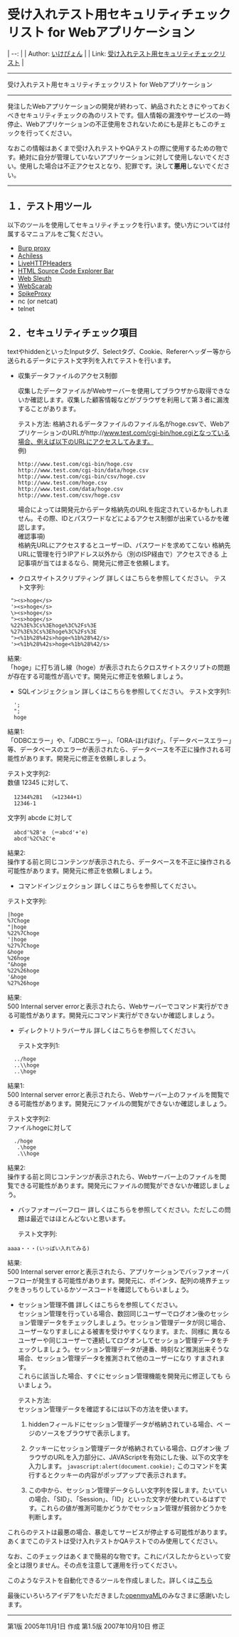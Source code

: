 # 受け入れテスト用セキュリティチェックリスト for Webアプリケーション




| --: |
| Author: [いけぴょん](http://ikepyon.hatenablog.jp/about) |
| Link: [受け入れテスト用セキュリティチェックリスト](https://web.archive.org/web/20190330100343/http://www.geocities.jp/ikepy0n/securitycheck.html) |

----

受け入れテスト用セキュリティチェックリスト for Webアプリケーション


------

発注したWebアプリケーションの開発が終わって、納品されたときにやっておくべきセキュリティチェックの為のリストです。個人情報の漏洩やサービスの一時停止、Webアプリケーションの不正使用をされないためにも是非ともこのチェックを行ってください。

なおこの情報はあくまで受け入れテストやQAテストの際に使用するための物です。絶対に自分が管理していないアプリケーションに対して使用しないでください。使用した場合は不正アクセスとなり、犯罪です。決して**悪用**しないでください。

------

## １．テスト用ツール

以下のツールを使用してセキュリティチェックを行います。使い方については付属するマニュアルをご覧ください。

- [Burp proxy](https://web.archive.org/web/20190330100343/http://portswigger.net/proxy/)
- [Achiless ](https://web.archive.org/web/20190330100343/http://packetstormsecurity.org/web/achilles-0-27.zip)
- [LiveHTTPHeaders](https://web.archive.org/web/20190330100343/http://livehttpheaders.mozdev.org/)
- [ HTML Source Code Explorer Bar](https://web.archive.org/web/20190330100343/http://www.vdberg.org/~richard/htmlbar.html)
- [Web Sleuth](https://web.archive.org/web/20190330100343/http://www.sandsprite.com/Sleuth/)
- [WebScarab](https://web.archive.org/web/20190330100343/http://www.owasp.org/development/webscarab)
- [SpikeProxy](https://web.archive.org/web/20190330100343/http://www.immunitysec.com/resources-freesoftware.shtml)
- nc (or netcat)
- telnet

## ２．セキュリティチェック項目

textやhiddenといったInputタグ、Selectタグ、Cookie、Refererヘッダー等から送られるデータにテスト文字列を入れてテストを行います。

- 収集データファイルのアクセス制御

  収集したデータファイルがWebサーバーを使用してブラウザから取得できないか確認します。収集した顧客情報などがブラウザを利用して第３者に漏洩することがあります。

  テスト方法:
  格納されるデータファイルのファイル名がhoge.csvで、WebアプリケーションのURLがhttp://www.test.com/cgi-bin/hoe.cgiとなっている場合、例えば以下のURLにアクセスしてみます。   
  例)
  ```
  http://www.test.com/cgi-bin/hoge.csv
  http://www.test.com/cgi-bin/data/hoge.csv
  http://www.test.com/cgi-bin/csv/hoge.csv
  http://www.test.com/hoge.csv
  http://www.test.com/data/hoge.csv
  http://www.test.com/csv/hoge.csv
  ```
  場合によっては開発元からデータ格納先のURLを指定されているかもしれません。その際、IDとパスワードなどによるアクセス制御が出来ているかを確認します。  
  確認事項)  
    格納先URLにアクセスするとユーザーID、パスワードを求めてこない
    格納先URLに管理を行うIPアドレス以外から（別のISP経由で）アクセスできる
  上記事項が当てはまるなら、開発元に修正を依頼します。


- クロスサイトスクリプティング
  詳しくはこちらを参照してください。 
  テスト文字列:
 ```
  "><s>hoge</s>
  '><s>hoge</s>
  \><s>hoge</s>
  "><s>hoge</s>
  %22%3E%3Cs%3Ehoge%3C%2Fs%3E
  %27%3E%3Cs%3Ehoge%3C%2Fs%3E
  "><%1b%28%42s>hoge<%1b%28%42/s>
  '><%1b%28%42s>hoge<%1b%28%42/s>
 ```   
  結果:  
  「hoge」に打ち消し線（hoge）が表示されたらクロスサイトスクリプトの問題が存在する可能性が高いです。開発元に修正を依頼しましょう。

- SQLインジェクション
  詳しくはこちらを参照してください。 
  テスト文字列1:
```
  ';
  ";
  hoge
```  
  結果1:  
  「ODBCエラー」や、「JDBCエラー」、「ORA-ほげほげ」、「データベースエラー」等、データベースのエラーが表示されたら、データベースを不正に操作される可能性があります。開発元に修正を依頼しましょう。  
  
  テスト文字列2:  
  数値 12345 に対して、
```
  12344%2B1  （=12344+1）
  12346-1
```
  文字列 abcde に対して
```
  abcd'%2B'e （＝abcd'+'e)
  abcd'%2C%2C'e
```  
  結果2:  
  操作する前と同じコンテンツが表示されたら、データベースを不正に操作される可能性があります。開発元に修正を依頼しましょう。

-  コマンドインジェクション
  詳しくはこちらを参照してください。   

  テスト文字列:
```
|hoge
%7Choge
"|hoge
%22%7Choge
'|hoge
%27%7Choge
&hoge
%26hoge
"&hoge
%22%26hoge
'&hoge
%27%26hoge
```  
  結果:  
  500 Internal server errorと表示されたら、Webサーバーでコマンド実行ができる可能性があります。開発元にコマンド実行ができないか確認しましょう。

- ディレクトリトラバーサル
  詳しくはこちらを参照してください。   
  
  テスト文字列1:
```
  ../hoge
  ..\\hoge
  ..\hoge
```  
  結果1:  
  500 Internal server errorと表示されたら、Webサーバー上のファイルを閲覧できる可能性があります。開発元にファイルの閲覧ができないか確認しましょう。
     
  テスト文字列2:  
  ファイルhogeに対して 
```
  ./hoge
   .\hoge
   .\\hoge
```  
  結果2:  
  操作する前と同じコンテンツが表示されたら、Webサーバー上のファイルを閲覧できる可能性があります。開発元にファイルの閲覧ができないか確認しましょう。

- バッファオーバーフロー
  詳しくはこちらを参照してください。ただしこの問題は最近ではほとんどないと思います。
    
  テスト文字列:
```
aaaa・・・(いっぱい入れてみる)
```  
  結果:  
  500 Internal server errorと表示されたら、アプリケーションでバッファオーバーフローが発生する可能性があります。開発元に、ポインタ、配列の境界チェックをきっちりしているかソースコードを確認してもらいましょう。


- セッション管理不備
  詳しくはこちらを参照してください。  
  セッション管理を行っている場合、数回同じユーザーでログオン後のセッション管理データをチェックしましょう。セッション管理データが同じ場合、ユーザーなりすましによる被害を受けやすくなります。また、同様に 異なるユーザーや同じユーザーで連続してログオンしてセッション管理データをチェックしましょう。セッション管理データが連番、時刻など推測出来そうな場合、セッション管理データを推測されて他のユーザーになり すまされます。  
  これらに該当した場合、すぐにセッション管理機能を開発元に修正しても らいましょう。
  
  テスト方法:  
  セッション管理データを確認するには以下の方法を使います。  
  
  1. hiddenフィールドにセッション管理データが格納されている場合、ペ ージのソースをブラウザで表示します。
  
  2. クッキーにセッション管理データが格納されている場合、ログオン後 ブラウザのURLを入力部分に、JAVAScriptを有効にした後、以下の文字を入力します。
    `javascript:alert(document.cookie);`
  このコマンドを実行するとクッキーの内容がポップアップで表示されます。
  
  3. この中から、セッション管理データらしい文字列を探します。たいていの場合、「SID」、「Session」、「ID」といった文字が使われているはずです。これらの値が推測可能かどうかでセッション管理が貧弱かどうかを判断します。


これらのテストは最悪の場合、暴走してサービスが停止する可能性があります。あくまでこのテストは受け入れテストかQAテストでのみ使用してください。  
  
なお、このチェックはあくまで簡易的な物です。これにパスしたからといって安全とは限りません。その点を注意して運用を行ってください。  
  
このようなテストを自動化できるツールを作成しました。詳しくは[こちら](https://web.archive.org/web/20190330100343/http://d.hatena.ne.jp/ikepyon/19000101#p1)  
  
最後にいろいろアイデアをいただきました[openmyaML](https://web.archive.org/web/20190330100343/http://openmya.hacker.jp/hiki/hiki.cgi?OpenmyaML)のみなさまに感謝いたします。
  
------

第1版 2005年11月1日 作成 第1.5版 2007年10月10日 修正
